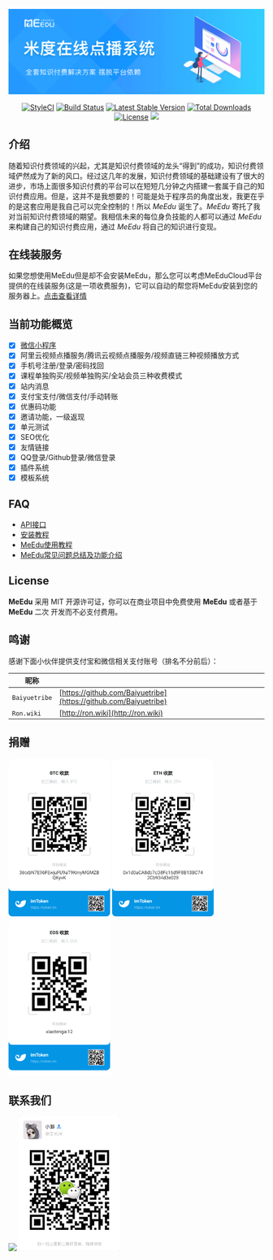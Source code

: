 <p align="center"><img src="public/images/meedu.jpg"/></p>

<p align="center">
<a href="https://github.styleci.io/repos/127536154"><img src="https://github.styleci.io/repos/127536154/shield?branch=master" alt="StyleCI"></a>
<a href="https://travis-ci.org/Qsnh/meedu"><img src="https://travis-ci.org/Qsnh/meedu.svg?branch=master" alt="Build Status"></a>
<a href="https://packagist.org/packages/Qsnh/meedu"><img src="https://poser.pugx.org/qsnh/meedu/v/stable.svg" alt="Latest Stable Version"></a>
<a href="https://packagist.org/packages/Qsnh/meedu"><img src="https://poser.pugx.org/qsnh/meedu/downloads" alt="Total Downloads"></a>
<a href="https://packagist.org/packages/Qsnh/meedu"><img src="https://poser.pugx.org/qsnh/meedu/license" alt="License"></a>
<a href="https://codecov.io/gh/Qsnh/meedu">
  <img src="https://codecov.io/gh/Qsnh/meedu/branch/master/graph/badge.svg" />
</a>
</p>

## 介绍

随着知识付费领域的兴起，尤其是知识付费领域的龙头“得到”的成功，知识付费领域俨然成为了新的风口。经过这几年的发展，知识付费领域的基础建设有了很大的进步，市场上面很多知识付费的平台可以在短短几分钟之内搭建一套属于自己的知识付费应用。但是，这并不是我想要的！可能是处于程序员的角度出发，我更在乎的是这套应用是我自己可以完全控制的！所以 *MeEdu* 诞生了。*MeEdu* 寄托了我对当前知识付费领域的期望。我相信未来的每位身负技能的人都可以通过 *MeEdu* 来构建自己的知识付费应用，通过 *MeEdu* 将自己的知识进行变现。

## 在线装服务

如果您想使用MeEdu但是却不会安装MeEdu，那么您可以考虑MeEduCloud平台提供的在线装服务(这是一项收费服务)，它可以自动的帮您将MeEdu安装到您的服务器上。[点击查看详情](https://meedu.vip/hostPackages)

## 当前功能概览

- [x] [微信小程序](https://github.com/Meedu/wechat-mini)
- [x] 阿里云视频点播服务/腾讯云视频点播服务/视频直链三种视频播放方式
- [x] 手机号注册/登录/密码找回
- [x] 课程单独购买/视频单独购买/全站会员三种收费模式
- [x] 站内消息
- [x] 支付宝支付/微信支付/手动转账
- [x] 优惠码功能
- [x] 邀请功能，一级返现
- [x] 单元测试
- [x] SEO优化
- [x] 友情链接
- [x] QQ登录/Github登录/微信登录
- [x] 插件系统
- [x] 模板系统

## FAQ

- [API接口](https://meedu-v2-xiaoteng.doc.coding.io/)
- [安装教程](docs/安装教程.md)
- [MeEdu使用教程](docs/使用教程.md)
- [MeEdu常见问题总结及功能介绍](https://www.yuque.com/meedu/yr7rek)

## License

**MeEdu** 采用 MIT 开源许可证，你可以在商业项目中免费使用 **MeEdu** 或者基于 **MeEdu** 二次 开发而不必支付费用。

## 鸣谢

感谢下面小伙伴提供支付宝和微信相关支付账号（排名不分前后）：  

| 昵称 | |
| --- | --- |
| `Baiyuetribe` | [https://github.com/Baiyuetribe](https://github.com/Baiyuetribe) |
| `Ron.wiki` | [http://ron.wiki](http://ron.wiki) |

## 捐赠

<p>
<img src="/docs/contact/BTC钱包.png" width=200>
<img src="/docs/contact/ETH钱包.png" width=200>
<img src="/docs/contact/EOS钱包.png" width=200>
</p>

## 联系我们

<p>
<img src="/docs/contact/qq群.png" width=200>
<img src="/docs/contact/wechat.png" width=200>
</p>